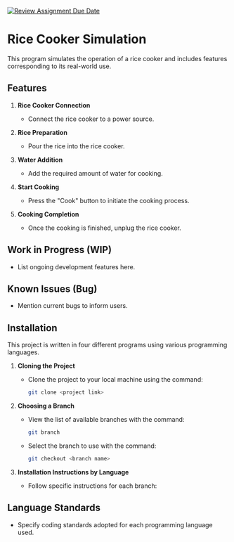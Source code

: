 [![Review Assignment Due Date](https://classroom.github.com/assets/deadline-readme-button-24ddc0f5d75046c5622901739e7c5dd533143b0c8e959d652212380cedb1ea36.svg)](https://classroom.github.com/a/PHq8Kfj_)

# Rice Cooker Simulation

This program simulates the operation of a rice cooker and includes features corresponding to its real-world use.

## Features

1. **Rice Cooker Connection**
   - Connect the rice cooker to a power source.

2. **Rice Preparation**
   - Pour the rice into the rice cooker.

3. **Water Addition**
   - Add the required amount of water for cooking.

4. **Start Cooking**
   - Press the "Cook" button to initiate the cooking process.

5. **Cooking Completion**
   - Once the cooking is finished, unplug the rice cooker.

## Work in Progress (WIP)

- List ongoing development features here.

## Known Issues (Bug)

- Mention current bugs to inform users.

## Installation
This project is written in four different programs using various programming languages.

1. **Cloning the Project**
   - Clone the project to your local machine using the command:
     ```bash
     git clone <project link>
     ```

2. **Choosing a Branch**
   - View the list of available branches with the command:
     ```bash
     git branch
     ```
   - Select the branch to use with the command:
     ```bash
     git checkout <branch name>
     ```

3. **Installation Instructions by Language**
   - Follow specific instructions for each branch:


## Language Standards

- Specify coding standards adopted for each programming language used.
